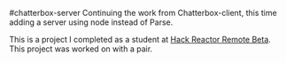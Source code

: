 #chatterbox-server
Continuing the work from Chatterbox-client, this time adding a server using node instead of Parse.

This is a project I completed as a student at [Hack Reactor Remote Beta](http://www.hackreactor.com/remote-beta). This project was worked on with a pair.
